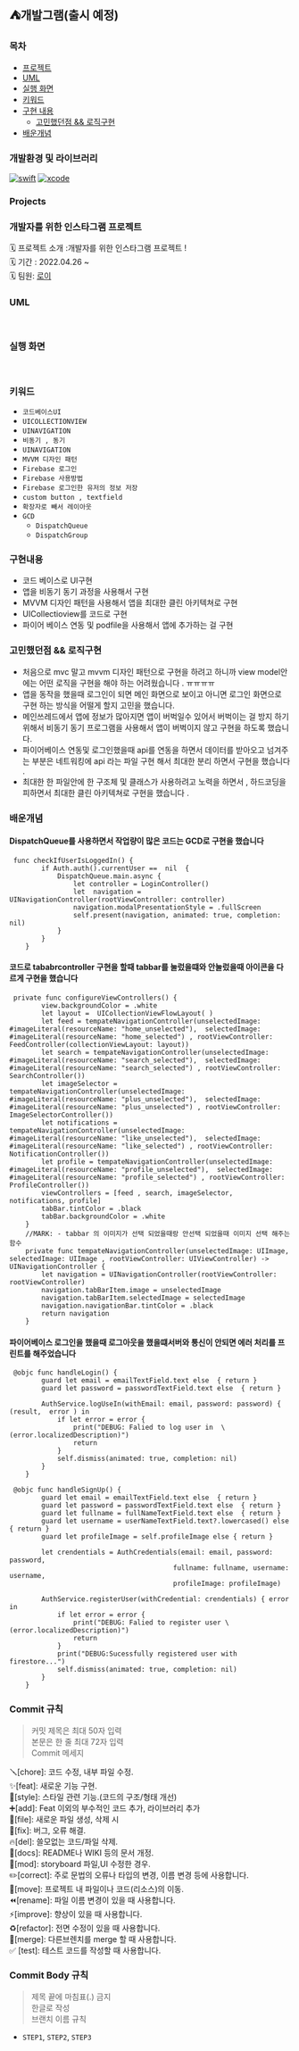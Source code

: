 ## ⛺️개발그램(출시 예정)

### 목차
- [프로젝트](#projects)
- [UML](#uml)
- [실행 화면](#실행-화면)
- [키워드](#키워드)
- [구현 내용](#구현내용)
    - [고민했던점 && 로직구현](#고민했던점--로직구현)
- [배운개념](#배운개념)


### 개발환경 및 라이브러리
[![swift](https://img.shields.io/badge/swift-5.0-orange)]()
[![xcode](https://img.shields.io/badge/Xcode-13.0-blue)]()

### Projects
### 개발자를 위한 인스타그램 프로젝트  
🗓 프로젝트 소개 :개발자를 위한 인스타그램 프로젝트 !</br>
🗓 기간 : 2022.04.26 ~   </br>
🗓 팀원: [로이](https://github.com/Roy-wonji)



### UML


</br>

### 실행 화면


</br>

### 키워드 
 - `코드베이스UI`
 - `UICOLLECTIONVIEW`
 - `UINAVIGATION`
 - `비동기 , 동기`
 - `UINAVIGATION`
 - `MVVM 디자인 패턴 `
 - `Firebase 로그인 `
 - `Firebase 사용방법 `
 - `Firebase 로그인한 유저의 정보 저장 `
 - `custom button , textfield`
 - `확장자로 빼서 레이아웃 `
 - `GCD`
     - `DispatchQueue`
     - `DispatchGroup`

### 구현내용
- 코드 베이스로 UI구현
- 앱을 비동기 동기 과정을 사용해서 구현 
- MVVM 디자인 패턴을 사용해서 앱을 최대한 클린 아키텍쳐로 구현
- UICollectioview를 코드로 구현 
- 파이어 베이스 연동 및  podfile을 사용해서 앱에 추가하는 걸 구현 

### 고민했던점 && 로직구현 
 - 처음으로 mvc 말고 mvvm 디자인 패턴으로 구현을 하려고 하니까 view model안에는 어떤 로직을 구현을 해야 하는 어려웠습니다 . ㅠㅠㅠㅠ
 - 앱을 동작을 했을때 로그인이 되면 메인 화면으로 보이고 아니면 로그인 화면으로 구현 하는 방식을 어떨게 할지 고민을 했습니다.
 - 메인쓰레드에서 앱에 정보가 많아지면  앱이 버벅일수 있어서  버벅이는 걸  방지 하기 위해서 비동기 동기 프로그램을 사용해서 앱이 버벅이지 않고 구현을 하도록 했습니다.
 - 파이어베이스 연동및 로그인했을때 api를 연동을 하면서 데이터를 받아오고 넘겨주는 부분은  네트워킹에  api 라는 파일  구현 해서 최대한 분리 하면서 구현을 했습니다 .
 - 최대한 한 파일안에  한 구조체 및 클래스가 사용하려고 노력을 하면서 , 하드코딩을 피하면서 최대한 클린 아키텍쳐로 구현을 했습니다 .

### 배운개념
#### DispatchQueue를 사용하면서  작업량이 많은 코드는 GCD로 구현을 했습니다 

```swift=
 func checkIfUserIsLoggedIn() {
        if Auth.auth().currentUser ==  nil  {
            DispatchQueue.main.async {
                let controller = LoginController()
                let  navigation = UINavigationController(rootViewController: controller)
                navigation.modalPresentationStyle = .fullScreen
                self.present(navigation, animated: true, completion:  nil)
            }
        }
    }
```

#### 코드로 tababrcontroller 구현을 할때   tabbar를 눌렀을떄와 안눌렀을때 아이콘을 다르게 구현을 했습니다

```swift=
 private func configureViewControllers() {
        view.backgroundColor = .white
        let layout =  UICollectionViewFlowLayout( )
        let feed = tempateNavigationController(unselectedImage: #imageLiteral(resourceName: "home_unselected"),  selectedImage:  #imageLiteral(resourceName: "home_selected") , rootViewController: FeedController(collectionViewLayout: layout))
        let search = tempateNavigationController(unselectedImage: #imageLiteral(resourceName: "search_selected"),  selectedImage:  #imageLiteral(resourceName: "search_selected") , rootViewController: SearchController())
        let imageSelector = tempateNavigationController(unselectedImage: #imageLiteral(resourceName: "plus_unselected"),  selectedImage:  #imageLiteral(resourceName: "plus_unselected") , rootViewController: ImageSelectorController())
        let notifications = tempateNavigationController(unselectedImage: #imageLiteral(resourceName: "like_unselected"),  selectedImage:  #imageLiteral(resourceName: "like_selected") , rootViewController: NotificationController())
        let profile = tempateNavigationController(unselectedImage: #imageLiteral(resourceName: "profile_unselected"),  selectedImage:  #imageLiteral(resourceName: "profile_selected") , rootViewController: ProfileController())
        viewControllers = [feed , search, imageSelector, notifications, profile]
        tabBar.tintColor = .black
        tabBar.backgroundColor = .white
    }
    //MARK: - tabbar 의 이미지가 선택 되었을때랑 안선택 되었을때 이미지 선택 해주는 함수
    private func tempateNavigationController(unselectedImage: UIImage, selectedImage: UIImage , rootViewController: UIViewController) -> UINavigationController {
        let navigation = UINavigationController(rootViewController: rootViewController)
        navigation.tabBarItem.image = unselectedImage
        navigation.tabBarItem.selectedImage = selectedImage
        navigation.navigationBar.tintColor = .black
        return navigation
    }
```
#### 파이어베이스 로그인을 했을때 로그아웃을 했을떄서버와 통신이 안되면 에러 처리를 프린트를 해주었습니다  

```swift=
 @objc func handleLogin() {
        guard let email = emailTextField.text else  { return }
        guard let password = passwordTextField.text else  { return }
        
        AuthService.logUseIn(withEmail: email, password: password) { (result,  error ) in
            if let error = error {
                print("DEBUG: Falied to log user in  \(error.localizedDescription)")
                return
            }
            self.dismiss(animated: true, completion: nil)
        }
    }

 @objc func handleSignUp() {
        guard let email = emailTextField.text else  { return }
        guard let password = passwordTextField.text else  { return }
        guard let fullname = fullNameTextField.text else  { return }
        guard let username = userNameTextField.text?.lowercased() else  { return }
        guard let profileImage = self.profileImage else { return }

        let crendentials = AuthCredentials(email: email, password: password,
                                         fullname: fullname, username: username,
                                         profileImage: profileImage)
        
        AuthService.registerUser(withCredential: crendentials) { error in
            if let error = error {
                print("DEBUG: Falied to register user \(error.localizedDescription)")
                return
            }
            print("DEBUG:Sucessfully registered user with firestore...")
            self.dismiss(animated: true, completion: nil)
        }
    }
```

### Commit 규칙
> 커밋 제목은 최대 50자 입력 </br>
본문은 한 줄 최대 72자 입력 </br>
Commit 메세지 </br>

🪛[chore]: 코드 수정, 내부 파일 수정. </br>
✨[feat]: 새로운 기능 구현. </br>
🎨[style]: 스타일 관련 기능.(코드의 구조/형태 개선) </br>
➕[add]: Feat 이외의 부수적인 코드 추가, 라이브러리 추가 </br>
🔧[file]: 새로운 파일 생성, 삭제 시 </br>
🐛[fix]: 버그, 오류 해결. </br>
🔥[del]: 쓸모없는 코드/파일 삭제. </br>
📝[docs]: README나 WIKI 등의 문서 개정. </br>
💄[mod]: storyboard 파일,UI 수정한 경우. </br>
✏️[correct]: 주로 문법의 오류나 타입의 변경, 이름 변경 등에 사용합니다. </br>
🚚[move]: 프로젝트 내 파일이나 코드(리소스)의 이동. </br>
⏪️[rename]: 파일 이름 변경이 있을 때 사용합니다. </br>
⚡️[improve]: 향상이 있을 때 사용합니다. </br>
♻️[refactor]: 전면 수정이 있을 때 사용합니다. </br>
🔀[merge]: 다른브렌치를 merge 할 때 사용합니다. </br>
✅ [test]: 테스트 코드를 작성할 때 사용합니다. </br>

### Commit Body 규칙
> 제목 끝에 마침표(.) 금지 </br>
한글로 작성 </br>
브랜치 이름 규칙

- `STEP1`, `STEP2`, `STEP3`

